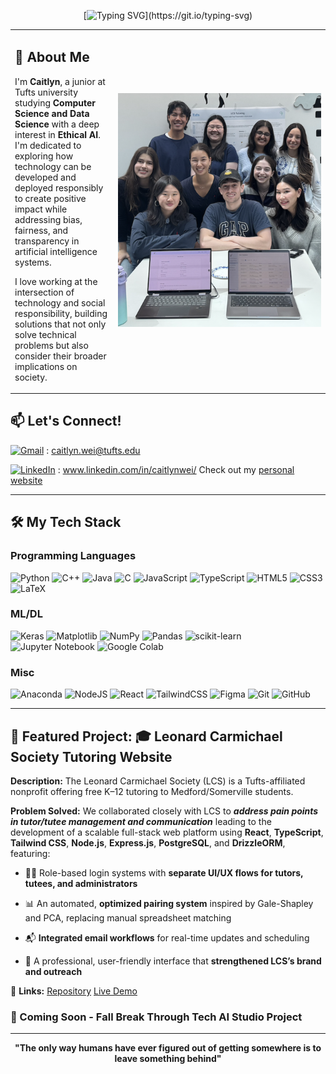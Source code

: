 <!--![Header](github_banner.png)-->

<div align="center">
  
[![Typing SVG](https://readme-typing-svg.demolab.com?font=Courier+Prime&size=24&duration=2500&pause=1000&color=E74226&background=FAF7E600&center=true&vCenter=true&width=435&lines=I'm+a+data+scientist;I'm+passionate+about+AI;I'm+always+trying+new+things;Hi,++I'm+Caitlyn!)](https://git.io/typing-svg)

</div>

<table >
<tr>

<td>

## 🌟 About Me

I'm **Caitlyn**, a junior at Tufts university studying **Computer Science and Data Science** with a deep interest in **Ethical AI**. I'm dedicated to exploring how technology can be developed and deployed responsibly to create positive impact while addressing bias, fairness, and transparency in artificial intelligence systems.

I love working at the intersection of technology and social responsibility, building solutions that not only solve technical problems but also consider their broader implications on society.

</td>

<td width="325">
  <img src="github_lcs.png" width="325"">
</td>
</tr>
</table>

## 📫 Let's Connect!
[![Gmail](https://img.shields.io/badge/Gmail-D14836?logo=gmail&logoColor=white)](mailto:caitlyn.wei@tufts.edu) 
: <a href="mailto:caitlyn.wei@tufts.edu">caitlyn.wei@tufts.edu</a>

[![LinkedIn](https://custom-icon-badges.demolab.com/badge/LinkedIn-0A66C2?logo=linkedin-white&logoColor=fff)](https://linkedin.com/in/caitlynwei)
: 
www.linkedin.com/in/caitlynwei/
Check out my [personal website](https://caitlynwei.xyz/)

---

## 🛠️ My Tech Stack

### **Programming Languages**

![Python](https://img.shields.io/badge/python-3670A0?style=for-the-badge&logo=python&logoColor=ffdd54)
![C++](https://img.shields.io/badge/c++-%2300599C.svg?style=for-the-badge&logo=c%2B%2B&logoColor=white)
![Java](https://img.shields.io/badge/java-%23ED8B00.svg?style=for-the-badge&logo=openjdk&logoColor=white)
![C](https://img.shields.io/badge/c-%2300599C.svg?style=for-the-badge&logo=c&logoColor=white)
![JavaScript](https://img.shields.io/badge/javascript-%23323330.svg?style=for-the-badge&logo=javascript&logoColor=%23F7DF1E)
![TypeScript](https://img.shields.io/badge/typescript-%23007ACC.svg?style=for-the-badge&logo=typescript&logoColor=white)
![HTML5](https://img.shields.io/badge/html5-%23E34F26.svg?style=for-the-badge&logo=html5&logoColor=white)
![CSS3](https://img.shields.io/badge/css3-%231572B6.svg?style=for-the-badge&logo=css3&logoColor=white)
![LaTeX](https://img.shields.io/badge/latex-%23008080.svg?style=for-the-badge&logo=latex&logoColor=white)



### **ML/DL**
![Keras](https://img.shields.io/badge/Keras-%23D00000.svg?style=for-the-badge&logo=Keras&logoColor=white)
![Matplotlib](https://img.shields.io/badge/Matplotlib-%23ffffff.svg?style=for-the-badge&logo=Matplotlib&logoColor=black)
![NumPy](https://img.shields.io/badge/numpy-%23013243.svg?style=for-the-badge&logo=numpy&logoColor=white)
![Pandas](https://img.shields.io/badge/pandas-%23150458.svg?style=for-the-badge&logo=pandas&logoColor=white)
![scikit-learn](https://img.shields.io/badge/scikit--learn-%23F7931E.svg?style=for-the-badge&logo=scikit-learn&logoColor=white)
![Jupyter Notebook](https://img.shields.io/badge/jupyter-%23FA0F00.svg?style=for-the-badge&logo=jupyter&logoColor=white)
![Google Colab](https://img.shields.io/badge/Google%20Colab-%23F9A825.svg?style=for-the-badge&logo=googlecolab&logoColor=white)

### **Misc**

![Anaconda](https://img.shields.io/badge/Anaconda-%2344A833.svg?style=for-the-badge&logo=anaconda&logoColor=white)
![NodeJS](https://img.shields.io/badge/node.js-6DA55F?style=for-the-badge&logo=node.js&logoColor=white)
![React](https://img.shields.io/badge/react-%2320232a.svg?style=for-the-badge&logo=react&logoColor=%2361DAFB)
![TailwindCSS](https://img.shields.io/badge/tailwindcss-%2338B2AC.svg?style=for-the-badge&logo=tailwind-css&logoColor=white)
![Figma](https://img.shields.io/badge/figma-%23F24E1E.svg?style=for-the-badge&logo=figma&logoColor=white)
![Git](https://img.shields.io/badge/git-%23F05033.svg?style=for-the-badge&logo=git&logoColor=white)
![GitHub](https://img.shields.io/badge/github-%23121011.svg?style=for-the-badge&logo=github&logoColor=white)







---

## 🚀 Featured Project: 🎓 Leonard Carmichael Society Tutoring Website
**Description:** The Leonard Carmichael Society (LCS) is a Tufts-affiliated nonprofit offering free K–12 tutoring to Medford/Somerville students.

**Problem Solved:**  We collaborated closely with LCS to **_address pain points in tutor/tutee management and communication_** leading to the development of a scalable full-stack web platform using **React**, **TypeScript**, **Tailwind CSS**, **Node.js**, **Express.js**, **PostgreSQL**, and **DrizzleORM**, featuring:

- 🧑‍💻 Role-based login systems with **separate UI/UX flows for tutors, tutees, and administrators**

- 📊 An automated, **optimized pairing system** inspired by Gale-Shapley and PCA, replacing manual spreadsheet matching

- 📬 **Integrated email workflows** for real-time updates and scheduling

- 📌 A professional, user-friendly interface that **strengthened LCS’s brand and outreach**

🔗 **Links:** [Repository](https://github.com/JumboCode/lcs-tutoring) [Live Demo](https://lcstutoring.vercel.app/)


### 👀 Coming Soon - Fall Break Through Tech AI Studio Project

---





<div align="center">
  
**"The only way humans have ever figured out of getting somewhere is to leave something behind"**
</div>

